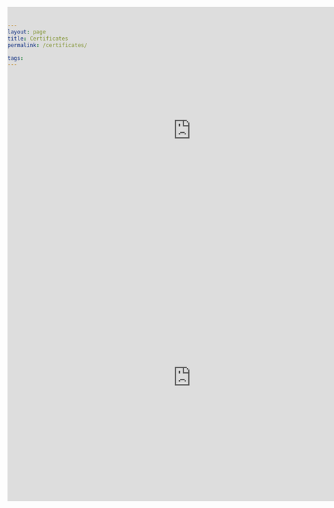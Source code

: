 ```yaml
---
layout: page
title: Certificates
permalink: /certificates/

tags: 
---
```



<iframe src="https://drive.google.com/file/d/1FvvHDAbiTHBngW_GpWi3pjeGaIMVbh5y/preview?usp=embed_googleplus" style="margin-top:-30%;
    border: none;
    height: 554px;
    width: 822px;"></iframe>

<iframe src="https://drive.google.com/file/d/144Q4ArE-pS3PN2Jmbg73kSEFdLNoqzZA/preview?usp=embed_googleplus" style="
        border: none;
        height: 554px;
        width: 822px;"></iframe>
